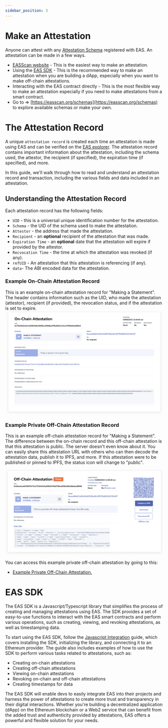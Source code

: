 ```yaml
---
sidebar_position: 3
---
```


# Make an Attestation

Anyone can attest with any [Attestation Schema](https://easscan.org/schemas) registered with EAS. An attestation can be
made in a few ways.

- [EASScan website](https://easscan.org/attestation/create) - This is the easiest way to make an attestation.
- Using the [EAS SDK](https://github.com/ethereum-attestation-service/eas-sdk) - This is the recommended way to make an
  attestation when you are building a dApp, especially when you want to make off-chain attestations.
- Interacting with the EAS contract directly - This is the most flexible way to make an attestation especially if you
  need to make attestations from a smart contract.
- Go to => [https://easscan.org/schemas](https://easscan.org/schemas) to explore available schemas or make your own.

# The Attestation Record

A unique `attestation record` is created each time an attestation is made using EAS and can be verified on
the [EAS explorer](https://easscan.com). The attestation record contains important information about the attestation,
including the schema used, the attestor, the recipient (if specified), the expiration time (if specified), and more.

In this guide, we'll walk through how to read and understand an attestation record and transaction, including the
various fields and data included in an attestation.

## Understanding the Attestation Record

Each attestation record has the following fields:

- `UID` - this is a universal unique identification number for the attestation.
- `Schema` - the UID of the schema used to make the attestation.
- `Attestor` - the address that made the attestation.
- `Recipient` - an **optional** recipient of the attestation that was made.
- `Expiration Time` - an **optional** date that the attestation will expire if provided by the attestor.
- `Recvocation Time` - the time at which the attestation was revoked (if any).
- `refUID` - An attestation that this attestation is referencing (if any).
- `data`- The ABI encoded data for the attestation.

### **Example On-Chain Attestation Record** 
This is an example on-chain attestation record for "Making a Statement". The header contains information such as the UID, who made the attestation (attestor), recipient (if provided), the revocation status, and if the attestation is set to expire.
![On-Chain Attestation Example](./img/onchain-attestation-example.png)

### **Example Private Off-Chain Attestation Record** 
This is an example off-chain attestation record for "Making a Statement". The difference between the on-chain record and this off-chain attestation is that this attestation is public. The server doesn't even know about it. You can easily share this attestation URL with others who can then decode the attestation data, publish it to IPFS, and more. If this attestation were to be published or pinned to IPFS, the status icon will change to "public".

![Off-Chain Attestation Example](./img/offchain-attestation-example.png)

You can access this example private off-chain attestation by going to this:
- [Example Private Off-Chain Attestation.](https://easscan.org/offchain/url/#attestation=eNqlkjmOHDEMAP%2FSccPgIV7hzM7OJwwHOqgHGDbg55vdcOB8FQiQVCyKlL4f8I30OPE84M8DCezNz2cnap80Y%2FLUl%2FS38gtyoDh9pLgdFzxajq5Tkq21ib7bWNwX9NGlIUqDKYvXTsk1TBQ4uu5ypu0RPW%2BJZtpCFevOezWMPjWURMxpOM4WkoFpHlvSIn3LIN3IXWAtgOMkuzyZqd4%2FP%2FLZHpGxmbw3nRzv4kr9AOKYr%2FedtK6ZNDPHZq5MwzjRBGNCw6ohBjfTtQx8dlYeVcTC5X3lXB5Nb8kWHz4IKbdJps9l6cuBJ9sETiihBwjQqhIikxpS74lNdPZ9l19tVwcHA4oT7o1fP3%2FnpYcvDfpaOFR7m7qGMcG%2F%2BfoaYFQrVbSmUntba9BSLhbr3fLirF2nVr%2Fi5qKorDaBVCuLKsYud8ULClUEF3H58v8bHCf8%2BAtyp6Fo)

# EAS SDK
The EAS SDK is a Javascript/Typescript library that simplifies the process of creating and managing attestations using EAS. The SDK provides a set of easy-to-use functions to interact with the EAS smart contracts and perform various operations, such as creating, viewing, and revoking attestations, as well as timestamping data.

To start using the EAS SDK, follow the [Javascript Integration](/docs/getting--started/javascript) guide, which covers installing the SDK, initializing the library, and connecting it to an Ethereum provider. The guide also includes examples of how to use the SDK to perform various tasks related to attestations, such as:

- Creating on-chain attestations
- Creating off-chain attestations
- Viewing on-chain attestations
- Revoking on-chain and off-chain attestations
- Creating timestamps for data

The EAS SDK will enable devs to easily integrate EAS into their projects and harness the power of attestations to create more trust and transparency in their digital interactions. Whether you're building a decentralized application (dApp) on the Ethereum blockchain or a Web2 service that can benefit from the added trust and authenticity provided by attestations, EAS offers a powerful and flexible solution for your needs.